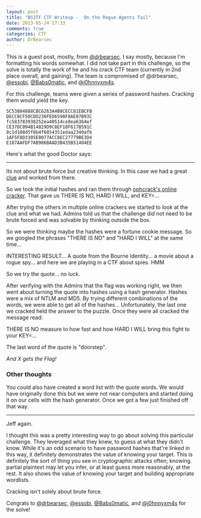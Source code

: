 ```yaml
---
layout: post
title: "BSJTF CTF Writeup -  On the Rogue Agents Tail"
date: 2013-05-24 17:33
comments: true
categories: CTF
author: DrBearsec
---
```


This is a guest post, mostly, from [@drbearsec](http://www.twitter.com/drbearsec).  I say mostly, because I'm formatting his words somewhat.  I did not take part in this challenge, so the solve is totally the work of he and his crack CTF team (currently in 2nd place overall, and gaining).  The team is compromised of @drbearsec, [@essobi](http://www.twitter.com/essobi), [@Babs0matic](http://www.twitter.com/babs0matic), and [@j0hnnyxm4s](http://www.twitter.com/j0hnnyxm4s).

For this challenge, teams were given a series of password hashes.  Cracking them would yield the key.
<!-- more -->
```
5C53884888CBC6263A4B8CECC81EBCFB
DECC8CF50CDD236FED6590F8AE87B93C
fc583783938252ea40514ce8ea6364ef
CE37DC094B14829D9C8EF10F617B591C
8c1d108d5f8b4f6854351edaa2340afb
1AF5F8D3305E0077ACC8EC27779BE3D4
E187AAFDF7AB986BAAD3B435B51404EE
```

Here's what the good Doctor says:
***
Its not about brute force but creative thinking.  In this case we had a great [clue](https://twitter.com/bsjtf/status/337357050122215424) and worked from there.

So we took the initial hashes and ran them through [ophcrack's online cracker](http://www.objectif-securite.ch/en/ophcrack.php).  That gave us THERE IS NO, HARD I WILL, and KEY=...

After trying the others in multiple online crackers we started to look at the clue and what we had.  Admins told us that the challenge did not need to be brute forced and was solvable by thinking outside the box.

So we were thinking maybe the hashes were a fortune cookie message.  So we googled the phrases "THERE IS NO" and "HARD I WILL" at the same time... 

INTERESTING RESULT... A quote from the Bourne Identity... a movie about a rogue spy... and here we are playing in a CTF about spies.  HMM

So we try the quote... no luck.

After verifying with the Admins that the flag was working right, we then went about turning the quote into hashes using a hash generator.  Hashes were a mix of NTLM and MD5.  By trying different combinations of the words, we were able to get all of the hashes...  Unfortunately, the last one we cracked held the answer to the puzzle.  Once they were all cracked the message read:

THERE IS NO measure to how fast and how HARD I WILL bring this fight to your KEY=...

The last word of the quote is "doorstep".  

*And X gets the Flag!*

### Other thoughts

You could also have created a word list with the quote words.  We would have originally done this but we were not near computers and started doing it on our cells with the hash generator.  Once we got a few just finished off that way.

***

Jeff again.

I thought this was a pretty interesting way to go about solving this particular challenge.  They leveraged what they knew, to guess at what they didn't know.  While it's an odd scenario to have password hashes that're linked in this way, it definitely demonstrates the value of knowing your target.  This is definitely the sort of thing you see in cryptographic attacks often; knowing partial plaintext may let you infer, or at least guess more reasonably, at the rest.  It also shows the value of knowing your target and building appropriate wordlists.

Cracking isn't solely about brute force.

Congrats to [@drbearsec](http://www.twitter.com/drbearsec), [@essobi](http://www.twitter.com/essobi), [@Babs0matic](http://www.twitter.com/babs0matic), and [@j0hnnyxm4s](http://www.twitter.com/j0hnnyxm4s) for the solve!
